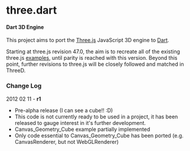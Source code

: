 three.dart
========

#### Dart 3D Engine ####

This project aims to port the [Three.js](https://github.com/mrdoob/three.js) JavaScript 3D engine to [Dart](http://www.dartlang.org/).

Starting at three.js revision 47.0, the aim is to recreate all of the existing three.js [examples](https://github.com/mrdoob/three.js/tree/master/examples), until parity is reached with this version. Beyond this point, further revisions to three.js will be closely followed and matched in ThreeD.

### Change Log ###

2012 02 11 - **r1**

* Pre-alpha release (I can see a cube!! :D)
* This code is not currently ready to be used in a project, it has been released to gauge interest in it's further development.
* Canvas_Geometry_Cube example partially implemented
* Only code essential to Canvas_Geometry_Cube has been ported (e.g. CanvasRenderer, but not WebGLRenderer)
